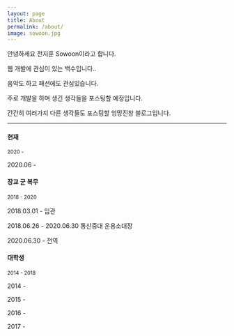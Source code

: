 ```yaml
---
layout: page
title: About
permalink: /about/
image: sowoon.jpg
---
```


안녕하세요 전지훈 Sowoon이라고 합니다.

웹 개발에 관심이 있는 백수입니다..

음악도 하고 패션에도 관심있습니다.

주로 개발을 하며 생긴 생각들을 포스팅할 예정입니다.

간간히 여러가지 다른 생각들도 포스팅할 엉망진창 블로그입니다.

***

#### 현재
<small>2020 - </small>

2020.06 -  

#### 장교 군 복무
<small>2018 - 2020</small>

2018.03.01 - 임관

2018.06.26 - 2020.06.30 통신중대 운용소대장

2020.06.30 - 전역

#### 대학생
<small>2014 - 2018</small>

2014 -

2015 -

2016 -

2017 -
